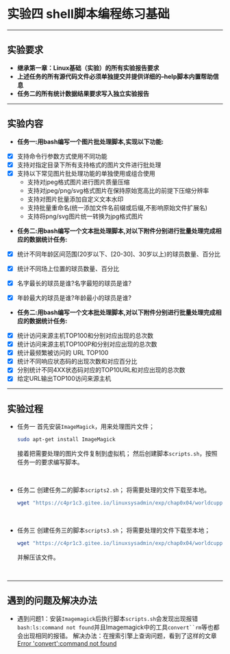 # 实验四 shell脚本编程练习基础
---
## 实验要求
* **继承第一章：Linux基础（实验）的所有实验报告要求**
* **上述任务的所有源代码文件必须单独提交并提供详细的–help脚本内置帮助信息**
* **任务二的所有统计数据结果要求写入独立实验报告**
---
## 实验内容
* **任务一:用bash编写一个图片批处理脚本,实现以下功能:**
- [X] 支持命令行参数方式使用不同功能
- [X] 支持对指定目录下所有支持格式的图片文件进行批处理
- [X] 支持以下常见图片批处理功能的单独使用或组合使用
    * 支持对jpeg格式图片进行图片质量压缩
    * 支持对jpeg/png/svg格式图片在保持原始宽高比的前提下压缩分辨率
    * 支持对图片批量添加自定义文本水印
    * 支持批量重命名(统一添加文件名前缀或后缀,不影响原始文件扩展名)
    * 支持将png/svg图片统一转换为jpg格式图片

* **任务二:用bash编写一个文本批处理脚本,对以下附件分别进行批量处理完成相应的数据统计任务:**
- [X] 统计不同年龄区间范围(20岁以下、[20-30]、30岁以上)的球员数量、百分比
- [X] 统计不同场上位置的球员数量、百分比
- [X] 名字最长的球员是谁?名字最短的球员是谁?
- [X] 年龄最大的球员是谁?年龄最小的球员是谁?
  

* **任务二:用bash编写一个文本批处理脚本,对以下附件分别进行批量处理完成相应的数据统计任务:**
- [X] 统计访问来源主机TOP100和分别对应出现的总次数
- [X] 统计访问来源主机TOP100P和分别对应出现的总次数
- [X] 统计最频繁被访问的 URL TOP100
- [X] 统计不同响应状态码的出现次数和对应百分比
- [X] 分别统计不同4XX状态码对应的TOP10URL和对应出现的总次数
- [X] 给定URL输出TOP100访问来源主机
---
## 实验过程
* 任务一
    首先安装`ImageMagick`，用来处理图片文件；
    ```bash
    sudo apt-get install ImageMagick
    ```
    接着把需要处理的图片文件复制到虚拟机；
    然后创建脚本`scripts.sh`，按照任务一的要求编写脚本。
<br>

* 任务二
    创建任务二的脚本`scripts2.sh`；
    将需要处理的文件下载至本地。
    ```bash
    wget "https://c4pr1c3.gitee.io/linuxsysadmin/exp/chap0x04/worldcupplayerinfo.tsv"
    ```
<br>

* 任务三
    创建任务三的脚本`scripts3.sh`；
    将需要处理的文件下载至本地；
    ```bash
    wget "https://c4pr1c3.gitee.io/linuxsysadmin/exp/chap0x04/worldcupplayerinfo.tsv"
    ```
    并解压该文件。
<br>

---
## 遇到的问题及解决办法
* 遇到问题1：安装`Imagemagick`后执行脚本`scripts.sh`会发现出现报错`bash:ls:command not found`并且Imagemagick中的工具`convert``rm`等也都会出现相同的报错。
    解决办法：在搜索引擎上查询问题，看到了这样的文章[Error 'convert':command not found ](https://stackoverflow.com/questions/61091033/error-convert-command-not-found-when-using-execconvert-in-php-script)